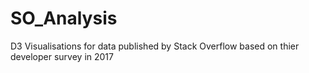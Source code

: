 # SO_Analysis
D3 Visualisations for data published by Stack Overflow based on thier developer survey in 2017
